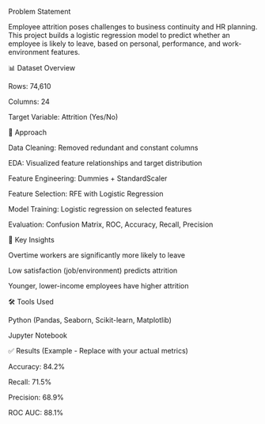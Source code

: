 Problem Statement

Employee attrition poses challenges to business continuity and HR planning. This project builds a logistic regression model to predict whether an employee is likely to leave, based on personal, performance, and work-environment features.

📊 Dataset Overview

Rows: 74,610

Columns: 24

Target Variable: Attrition (Yes/No)

🧪 Approach

Data Cleaning: Removed redundant and constant columns

EDA: Visualized feature relationships and target distribution

Feature Engineering: Dummies + StandardScaler

Feature Selection: RFE with Logistic Regression

Model Training: Logistic regression on selected features

Evaluation: Confusion Matrix, ROC, Accuracy, Recall, Precision

🧠 Key Insights

Overtime workers are significantly more likely to leave

Low satisfaction (job/environment) predicts attrition

Younger, lower-income employees have higher attrition

🛠 Tools Used

Python (Pandas, Seaborn, Scikit-learn, Matplotlib)

Jupyter Notebook


✅ Results (Example - Replace with your actual metrics)

Accuracy: 84.2%

Recall: 71.5%

Precision: 68.9%

ROC AUC: 88.1%
